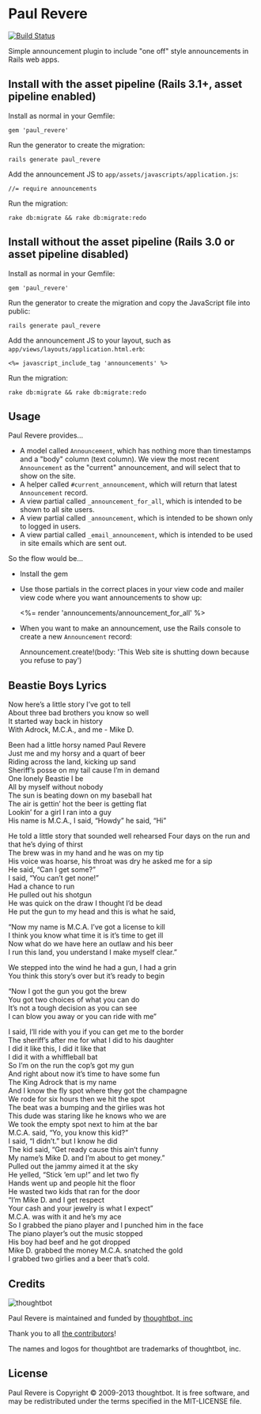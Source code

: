 Paul Revere
===========

[![Build Status](https://secure.travis-ci.org/thoughtbot/paul_revere.png?branch=master)](http://travis-ci.org/thoughtbot/paul_revere)

Simple announcement plugin to include "one off" style announcements in Rails web apps.

Install with the asset pipeline (Rails 3.1+, asset pipeline enabled)
--------------------------------------------------------------------

Install as normal in your Gemfile:

    gem 'paul_revere'

Run the generator to create the migration:

    rails generate paul_revere

Add the announcement JS to `app/assets/javascripts/application.js`:

    //= require announcements

Run the migration:

    rake db:migrate && rake db:migrate:redo

Install without the asset pipeline (Rails 3.0 or asset pipeline disabled)
---------------------------------------------------------------------------

Install as normal in your Gemfile:

    gem 'paul_revere'

Run the generator to create the migration and copy the JavaScript file into public:

    rails generate paul_revere

Add the announcement JS to your layout, such as `app/views/layouts/application.html.erb`:

    <%= javascript_include_tag 'announcements' %>

Run the migration:

    rake db:migrate && rake db:migrate:redo

Usage
-----

Paul Revere provides...

* A model called `Announcement`, which has nothing more than timestamps and a "body" column (text column).  We view the most recent `Announcement` as the "current" announcement, and will select that to show on the site.
* A helper called `#current_announcement`, which will return that latest `Announcement` record.
* A view partial called `_announcement_for_all`, which is intended to be shown to all site users.
* A view partial called `_announcement`, which is intended to be shown only to logged in users.
* A view partial called `_email_announcement`, which is intended to be used in site emails which are sent out.

So the flow would be...

* Install the gem
* Use those partials in the correct places in your view code and mailer view code where you want announcements to show up:

    <%= render 'announcements/announcement_for_all' %>

* When you want to make an announcement, use the Rails console to create a new `Announcement` record:

    Announcement.create!(body: 'This Web site is shutting down because you refuse to pay')

Beastie Boys Lyrics
-------------------

<!-- Seriously, please leave the whitespace at the ends of these lines -->
Now here’s a little story I’ve got to tell  
About three bad brothers you know so well  
It started way back in history  
With Adrock, M.C.A., and me - Mike D.

Been had a little horsy named Paul Revere  
Just me and my horsy and a quart of beer  
Riding across the land, kicking up sand  
Sheriff’s posse on my tail cause I’m in demand  
One lonely Beastie I be  
All by myself without nobody  
The sun is beating down on my baseball hat  
The air is gettin’ hot the beer is getting flat  
Lookin’ for a girl I ran into a guy  
His name is M.C.A., I said, “Howdy” he said, “Hi”

He told a little story that sounded well rehearsed
Four days on the run and that he’s dying of thirst  
The brew was in my hand and he was on my tip  
His voice was hoarse, his throat was dry he asked me for a sip  
He said, “Can I get some?”  
I said, “You can’t get none!”  
Had a chance to run  
He pulled out his shotgun  
He was quick on the draw I thought I’d be dead  
He put the gun to my head and this is what he said,

“Now my name is M.C.A. I’ve got a license to kill  
I think you know what time it is it’s time to get ill  
Now what do we have here an outlaw and his beer  
I run this land, you understand I make myself clear.”

We stepped into the wind he had a gun, I had a grin  
You think this story’s over but it’s ready to begin

“Now I got the gun you got the brew  
You got two choices of what you can do  
It’s not a tough decision as you can see  
I can blow you away or you can ride with me”

I said, I’ll ride with you if you can get me to the border  
The sheriff’s after me for what I did to his daughter  
I did it like this, I did it like that  
I did it with a whiffleball bat  
So I’m on the run the cop’s got my gun  
And right about now it’s time to have some fun  
The King Adrock that is my name  
And I know the fly spot where they got the champagne  
We rode for six hours then we hit the spot  
The beat was a bumping and the girlies was hot  
This dude was staring like he knows who we are  
We took the empty spot next to him at the bar  
M.C.A. said, “Yo, you know this kid?”  
I said, “I didn’t.” but I know he did  
The kid said, “Get ready cause this ain’t funny  
My name’s Mike D. and I’m about to get money.”  
Pulled out the jammy aimed it at the sky  
He yelled, “Stick ’em up!” and let two fly  
Hands went up and people hit the floor  
He wasted two kids that ran for the door  
“I’m Mike D. and I get respect  
Your cash and your jewelry is what I expect”  
M.C.A. was with it and he’s my ace  
So I grabbed the piano player and I punched him in the face  
The piano player’s out the music stopped  
His boy had beef and he got dropped  
Mike D. grabbed the money M.C.A. snatched the gold  
I grabbed two girlies and a beer that’s cold.

Credits
-------

![thoughtbot](http://thoughtbot.com/images/tm/logo.png)

Paul Revere is maintained and funded by [thoughtbot, inc](http://thoughtbot.com/community)

Thank you to all [the contributors](https://github.com/thoughtbot/paul_revere/contributors)!

The names and logos for thoughtbot are trademarks of thoughtbot, inc.

License
-------

Paul Revere is Copyright © 2009-2013 thoughtbot. It is free software, and may be redistributed under the terms specified in the MIT-LICENSE file.
